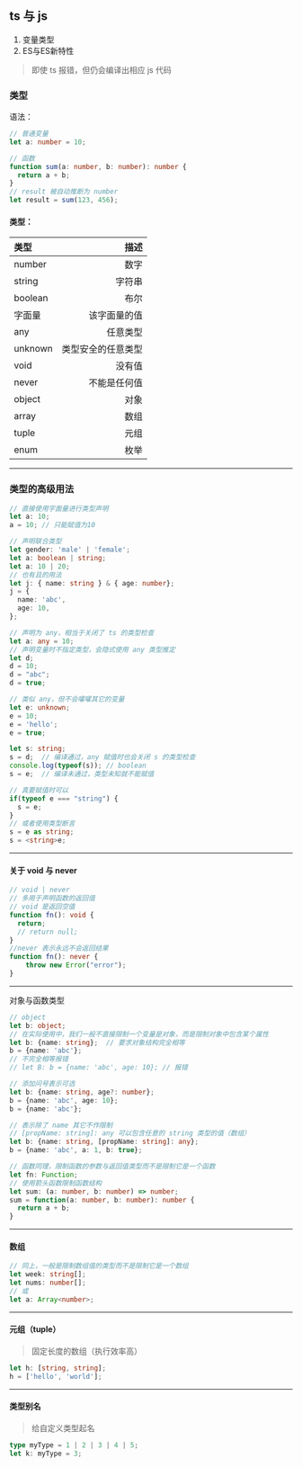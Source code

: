 ## ts 与 js
1. 变量类型
2. ES与ES新特性
> 即使 ts 报错，但仍会编译出相应 js 代码

### 类型
语法：
```ts
// 普通变量
let a: number = 10;

// 函数
function sum(a: number, b: number): number {
  return a + b;
}
// result 被自动推断为 number
let result = sum(123, 456);
```

#### 类型：
| 类型 | 描述 |
| :-----| ----: |
| number | 数字 |
| string | 字符串 |
| boolean | 布尔 |
| 字面量 | 该字面量的值 |
| any | 任意类型 |
| unknown | 类型安全的任意类型 |
| void | 没有值 |
| never | 不能是任何值 |
| object | 对象 |
| array | 数组 |
| tuple | 元组 |
| enum | 枚举 |

---

### 类型的高级用法
```ts
// 直接使用字面量进行类型声明
let a: 10;
a = 10; // 只能赋值为10

// 声明联合类型
let gender: 'male' | 'female';
let a: boolean | string;
let a: 10 | 20;
// 也有且的用法
let j: { name: string } & { age: number};
j = {
  name: 'abc',
  age: 10,
};

// 声明为 any，相当于关闭了 ts 的类型检查
let a: any = 10;
// 声明变量时不指定类型，会隐式使用 any 类型推定
let d;
d = 10;
d = "abc";
d = true;

// 类似 any，但不会嚯嚯其它的变量
let e: unknown;
e = 10;
e = 'hello';
e = true;

let s: string;
s = d;  // 编译通过，any 赋值时也会关闭 s 的类型检查
console.log(typeof(s)); // boolean
s = e;  // 编译未通过，类型未知就不能赋值

// 真要赋值时可以
if(typeof e === "string") {
  s = e;
}
// 或者使用类型断言
s = e as string;
s = <string>e;
```

---

#### 关于 void 与 never
```ts
// void | never
// 多用于声明函数的返回值
// void 是返回空值
function fn(): void {
  return;
  // return null;
}
//never 表示永远不会返回结果
function fn(): never {
    throw new Error("error");
}
```

---

对象与函数类型
```ts
// object
let b: object;
// 在实际使用中，我们一般不直接限制一个变量是对象，而是限制对象中包含某个属性
let b: {name: string};  // 要求对象结构完全相等
b = {name: 'abc'};
// 不完全相等报错
// let B: b = {name: 'abc', age: 10}; // 报错

// 添加问号表示可选
let b: {name: string, age?: number};
b = {name: 'abc', age: 10};
b = {name: 'abc'};

// 表示除了 name 其它不作限制
// [propName: string]: any 可以包含任意的 string 类型的值（数组）
let b: {name: string, [propName: string]: any};
b = {name: 'abc', a: 1, b: true};

// 函数同理，限制函数的参数与返回值类型而不是限制它是一个函数
let fn: Function;
// 使用箭头函数限制函数结构
let sum: (a: number, b: number) => number;
sum = function(a: number, b: number): number {
  return a + b;
}
```

---

#### 数组
```ts
// 同上，一般是限制数组值的类型而不是限制它是一个数组
let week: string[];
let nums: number[];
// 或
let a: Array<number>;
```

---

#### 元组（tuple）
> 固定长度的数组（执行效率高）
```ts
let h: [string, string];
h = ['hello', 'world'];
```
---

#### 类型别名
> 给自定义类型起名
```ts
type myType = 1 | 2 | 3 | 4 | 5;
let k: myType = 3;
```
